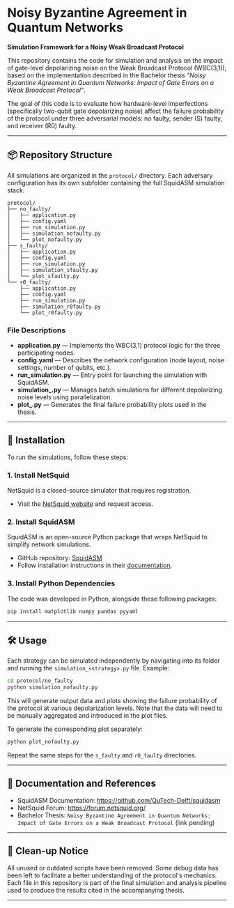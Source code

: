 # Noisy Byzantine Agreement in Quantum Networks  
**Simulation Framework for a Noisy Weak Broadcast Protocol**

This repository contains the code for simulation and analysis on the impact of gate-level depolarizing noise on the Weak Broadcast Protocol (WBC(3,1)), based on the implementation described in the Bachelor thesis _"Noisy Byzantine Agreement in Quantum Networks: Impact of Gate Errors on a Weak Broadcast Protocol"_.

The goal of this code is to evaluate how hardware-level imperfections (specifically two-qubit gate depolarizing noise) affect the failure probability of the protocol under three adversarial models: no faulty, sender (S) faulty, and receiver (R0) faulty.

---

## 📦 Repository Structure

All simulations are organized in the `protocol/` directory. Each adversary configuration has its own subfolder containing the full SquidASM simulation stack.

```
protocol/
├── no_faulty/
│   ├── application.py
│   ├── config.yaml
│   ├── run_simulation.py
│   ├── simulation_nofaulty.py
│   └── plot_nofaulty.py
├── s_faulty/
│   ├── application.py
│   ├── config.yaml
│   ├── run_simulation.py
│   ├── simulation_sfaulty.py
│   └── plot_sfaulty.py
└── r0_faulty/
    ├── application.py
    ├── config.yaml
    ├── run_simulation.py
    ├── simulation_r0faulty.py
    └── plot_r0faulty.py
```


### File Descriptions

- **application.py** — Implements the WBC(3,1) protocol logic for the three participating nodes.
- **config.yaml** — Describes the network configuration (node layout, noise settings, number of qubits, etc.).
- **run_simulation.py** — Entry point for launching the simulation with SquidASM.
- **simulation_<strategy>.py** — Manages batch simulations for different depolarizing noise levels using parallelization.
- **plot_<strategy>.py** — Generates the final failure probability plots used in the thesis.

---

## 🚀 Installation

To run the simulations, follow these steps:

### 1. Install NetSquid

NetSquid is a closed-source simulator that requires registration.

- Visit the [NetSquid website](https://www.netsquid.org/) and request access.

### 2. Install SquidASM

SquidASM is an open-source Python package that wraps NetSquid to simplify network simulations.

- GitHub repository: [SquidASM](https://github.com/QuTech-Delft/squidasm)
- Follow installation instructions in their [documentation](https://squidasm.readthedocs.io/en/latest/installation.html).

### 3. Install Python Dependencies

The code was developed in Python, alongside these following packages:

```bash
pip install matplotlib numpy pandas pyyaml
```

---

## 🛠️ Usage

Each strategy can be simulated independently by navigating into its folder and running the `simulation_<strategy>.py` file. Example:

```bash
cd protocol/no_faulty
python simulation_nofaulty.py
```

This will generate output data and plots showing the failure probability of the protocol at various depolarization levels. Note that the data will need to be manually aggregated and introduced in the plot files.

To generate the corresponding plot separately:

```bash
python plot_nofaulty.py
```

Repeat the same steps for the `s_faulty` and `r0_faulty` directories.

---

## 📘 Documentation and References

- SquidASM Documentation: https://github.com/QuTech-Delft/squidasm  
- NetSquid Forum: https://forum.netsquid.org/  
- Bachelor Thesis: `Noisy Byzantine Agreement in Quantum Networks: Impact of Gate Errors on a Weak Broadcast Protocol` (link pending)

---

## 🧹 Clean-up Notice

All unused or outdated scripts have been removed. Some debug data has been left to facilitate a better understanding of the protocol's mechanics. Each file in this repository is part of the final simulation and analysis pipeline used to produce the results cited in the accompanying thesis.

---
